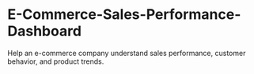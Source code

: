 # E-Commerce-Sales-Performance-Dashboard
Help an e-commerce company understand sales performance, customer behavior, and product trends.
